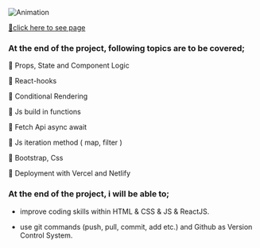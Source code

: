 
![Animation](https://user-images.githubusercontent.com/99739515/184499036-b6dfa77d-2113-4e93-91f8-94d5f6636d7b.gif)

[📍click here to see page](https://react-smilga-nlxkloc8w-yaserdemet.vercel.app
)



### At the end of the project, following topics are to be covered;

📌 Props, State and Component Logic

📌 React-hooks

📌 Conditional Rendering

📌 Js build in functions

📌 Fetch Api async await

📌 Js iteration method ( map, filter )

📌 Bootstrap, Css

📌 Deployment with Vercel and Netlify


### At the end of the project, i will be able to;

- improve coding skills within HTML & CSS & JS & ReactJS.

- use git commands (push, pull, commit, add etc.) and Github as Version Control System.
